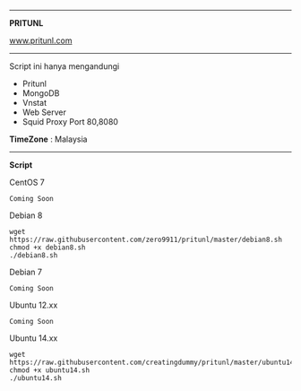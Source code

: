 ______________________________________________
**PRITUNL** 

www.pritunl.com

_______________________________________________
Script ini hanya mengandungi
- Pritunl
- MongoDB
- Vnstat
- Web Server
- Squid Proxy Port 80,8080

**TimeZone**   :  Malaysia

_________________________________________________
**Script**

CentOS 7
```
Coming Soon
```

Debian 8
```
wget https://raw.githubusercontent.com/zero9911/pritunl/master/debian8.sh
chmod +x debian8.sh
./debian8.sh
```
Debian 7
```
Coming Soon
```

Ubuntu 12.xx
```
Coming Soon
```

Ubuntu 14.xx
```
wget https://raw.githubusercontent.com/creatingdummy/pritunl/master/ubuntu14.sh
chmod +x ubuntu14.sh
./ubuntu14.sh

